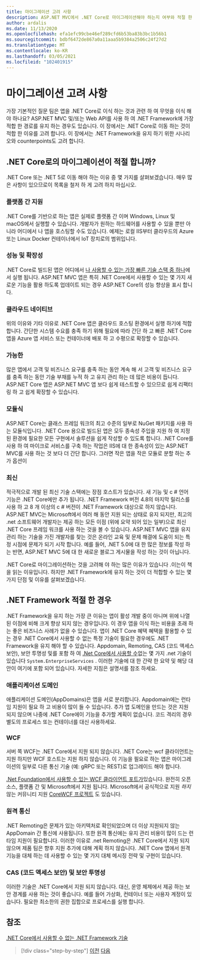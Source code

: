 ```yaml
---
title: 마이그레이션 고려 사항
description: ASP.NET MVC에서 .NET Core로 마이그레이션해야 하는지 여부와 적절 한 결정을 내릴 수 있도록 팀에서 알아야 할 사항은 무엇 인가요?
author: ardalis
ms.date: 11/13/2020
ms.openlocfilehash: efa1efc99cbe46ef289cfd6b53ba83b3bc1b56b1
ms.sourcegitcommit: bdbf6472de867a0a11aaa5b9384a2506c24f27d2
ms.translationtype: MT
ms.contentlocale: ko-KR
ms.lasthandoff: 03/05/2021
ms.locfileid: "102401915"
---
```

# <a name="migration-considerations"></a>마이그레이션 고려 사항

가장 기본적인 질문 팀은 앱을 .NET Core로 이식 하는 것과 관련 하 여 무엇을 이식 해야 하나요? ASP.NET MVC 및/또는 Web API를 사용 하 여 .NET Framework에 가장 적합 한 경로를 유지 하는 경우도 있습니다. 이 장에서는 .NET Core로 이동 하는 것이 적합 한 이유를 고려 합니다. 이 장에서는 .NET Framework을 유지 하기 위한 시나리오와 counterpoints도 고려 합니다.

## <a name="is-migration-to-net-core-appropriate"></a>.NET Core로의 마이그레이션이 적절 합니까?

.NET Core 또는 .NET 5로 이동 해야 하는 이유 중 몇 가지를 살펴보겠습니다. 매우 많은 사항이 있으므로이 목록을 철저 하 게 고려 하지 마십시오.

### <a name="cross-platform-support"></a>플랫폼 간 지원

.NET Core를 기반으로 하는 앱은 실제로 플랫폼 간 이며 Windows, Linux 및 macOS에서 실행할 수 있습니다. 개발자가 원하는 하드웨어를 사용할 수 있을 뿐만 아니라 어디에서 나 앱을 호스팅할 수도 있습니다. 예제는 로컬 IIS부터 클라우드의 Azure 또는 Linux Docker 컨테이너에서 IoT 장치로의 범위입니다.

### <a name="performance-and-scalability"></a>성능 및 확장성

.NET Core로 빌드된 앱은 어디에서 [나 사용할 수 있는 가장 빠른 기술 스택 중 하나](https://www.techempower.com/benchmarks/#hw=ph&test=plaintext)에서 실행 됩니다. ASP.NET MVC 앱은 특히 .NET Core에서 사용할 수 있는 몇 가지 새로운 기능을 활용 하도록 업데이트 되는 경우 ASP.NET Core의 성능 향상을 표시 합니다.

### <a name="cloud-native"></a>클라우드 네이티브

위의 이유와 기타 이유로 .NET Core 앱은 클라우드 호스팅 환경에서 실행 하기에 적합 합니다. 간단한 시스템 수요를 충족 하기 위해 필요에 따라 간단 하 고 빠른 .NET Core 앱을 Azure 앱 서비스 또는 컨테이너에 배포 하 고 수평으로 확장할 수 있습니다.

### <a name="maintainable"></a>가능한

많은 앱에서 고객 및 비즈니스 요구를 충족 하는 동안 계속 해 서 고객 및 비즈니스 요구를 충족 하는 동안 기술 부채를 누적 하 고 유지 관리 하는 데 많은 비용이 듭니다. ASP.NET Core 앱은 ASP.NET MVC 앱 보다 쉽게 테스트할 수 있으므로 쉽게 리팩터링 하 고 쉽게 확장할 수 있습니다.

### <a name="modular"></a>모듈식

ASP.NET Core는 클래스 프레임 워크의 최고 수준의 일부로 NuGet 패키지를 사용 하는 모듈식입니다. .NET Core 용으로 빌드된 앱은 모두 종속성 주입을 지원 하 여 지정 된 환경에 필요한 모든 구현에서 솔루션을 쉽게 작성할 수 있도록 합니다. .NET Core를 사용 하 여 마이크로 서비스를 구축 하는 작업은 IIS에 대 한 종속성이 있는 ASP.NET MVC를 사용 하는 것 보다 더 간단 합니다. 그러면 작은 앱을 작은 모듈로 분할 하는 추가 옵션이

### <a name="modern"></a>최신

적극적으로 개발 된 최신 기술 스택에는 장점 호스트가 있습니다. 새 기능 및 c # 언어 기능은 .NET Core에만 추가 됩니다. .NET Framework 버전 4.8의 마지막 릴리스를 사용 하 고 8 개 이상의 c # 버전이 .NET Framework 대상으로 하지 않습니다. ASP.NET MVC는 Microsoft에서 여러 해 동안 지원 되는 상태로 유지 되지만, 최고의 .net 소프트웨어 개발자는 제공 하는 모든 이점 (위에 요약 되어 있는 일부)으로 최신 .NET Core 프레임 워크를 사용 하는 것을 볼 수 있습니다. ASP.NET MVC 앱을 유지 관리 하는 기술을 가진 개발자를 찾는 것은 온라인 교육 및 문제 해결에 도움이 되는 특정 시점에 문제가 되기 시작 합니다. 예를 들어, .NET 5.0에 대 한 많은 정보를 작성 하는 반면, ASP.NET MVC 5에 대 한 새로운 블로그 게시물을 작성 하는 것이 아닙니다.

.NET Core로 마이그레이션하는 것을 고려해 야 하는 많은 이유가 있습니다 .이는이 책을 읽는 이유입니다. 하지만 .NET Framework에 유지 하는 것이 더 적합할 수 있는 몇 가지 단점 및 이유를 살펴보겠습니다.

## <a name="when-is-net-framework-appropriate"></a>.NET Framework 적절 한 경우

.NET Framework을 유지 하는 가장 큰 이유는 앱이 활성 개발 중이 아니며 위에 나열 된 이점에 비해 크게 향상 되지 않는 경우입니다. 이 경우 앱을 이식 하는 비용을 초래 하는 좋은 비즈니스 사례가 없을 수 있습니다. 앱이 .NET Core 혜택 혜택을 활용할 수 있는 경우 .NET Core에서 사용할 수 없는 특정 기술이 필요한 경우에도 .NET Framework을 유지 해야 할 수 있습니다. Appdomain, Remoting, CAS (코드 액세스 보안), 보안 투명성 및를 포함 하 여 [.Net Core에서 사용할 수](../../core/porting/net-framework-tech-unavailable.md)없는 몇 가지 .net 기술이 있습니다 `System.EnterpriseServices` . 이러한 기술에 대 한 간략 한 요약 및 해당 대안이 여기에 포함 되어 있습니다. 자세한 지침은 설명서를 참조 하세요.

### <a name="application-domains"></a>애플리케이션 도메인

애플리케이션 도메인(AppDomains)은 앱을 서로 분리합니다. Appdomain에는 런타임 지원이 필요 하 고 비용이 많이 들 수 있습니다. 추가 앱 도메인을 만드는 것은 지원 되지 않으며 나중에 .NET Core에이 기능을 추가할 계획이 없습니다. 코드 격리의 경우 별도의 프로세스 또는 컨테이너를 대신 사용하세요.

### <a name="wcf"></a>WCF

서버 쪽 WCF는 .NET Core에서 지원 되지 않습니다. .NET Core는 wcf 클라이언트는 지원 하지만 WCF 호스트는 지원 하지 않습니다. 이 기능을 필요로 하는 앱은 마이그레이션의 일부로 다른 통신 기술 (예: gRPC 또는 REST)로 업그레이드 해야 합니다.

[.Net Foundation에서 사용할 수 있는 WCF 클라이언트 포트가](../../core/dotnet-five.md#windows-communication-foundation)있습니다. 완전히 오픈 소스, 플랫폼 간 및 Microsoft에서 지원 됩니다. Microsoft에서 공식적으로 지원 *하지* 않는 커뮤니티 지원 [CoreWCF 프로젝트](https://github.com/CoreWCF/CoreWCF) 도 있습니다.

### <a name="remoting"></a>원격 통신

.NET Remoting은 문제가 있는 아키텍처로 확인되었으며 더 이상 지원되지 않는 AppDomain 간 통신에 사용됩니다. 또한 원격 통신에는 유지 관리 비용이 많이 드는 런타임 지원이 필요합니다. 이러한 이유로 .net Remoting은 .NET Core에서 지원 되지 않으며 제품 팀은 향후 지원 추가에 대해 계획 하지 않습니다. .NET Core 앱에서 원격 기능을 대체 하는 데 사용할 수 있는 몇 가지 대체 메시징 전략 및 구현이 있습니다.

### <a name="code-access-security-cas-and-security-transparency"></a>CAS (코드 액세스 보안) 및 보안 투명성

이러한 기술은 .NET Core에서 지원 되지 않습니다. 대신, 운영 체제에서 제공 하는 보안 경계를 사용 하는 것이 좋습니다. 예를 들어 가상화, 컨테이너 또는 사용자 계정이 있습니다. 필요한 최소한의 권한 집합으로 프로세스를 실행 합니다.

## <a name="references"></a>참조

[.NET Core에서 사용할 수 없는 .NET Framework 기술](../../core/porting/net-framework-tech-unavailable.md)

>[!div class="step-by-step"]
>[이전](introduction.md)
>[다음](migrate-aspnet-core-2-1.md)
